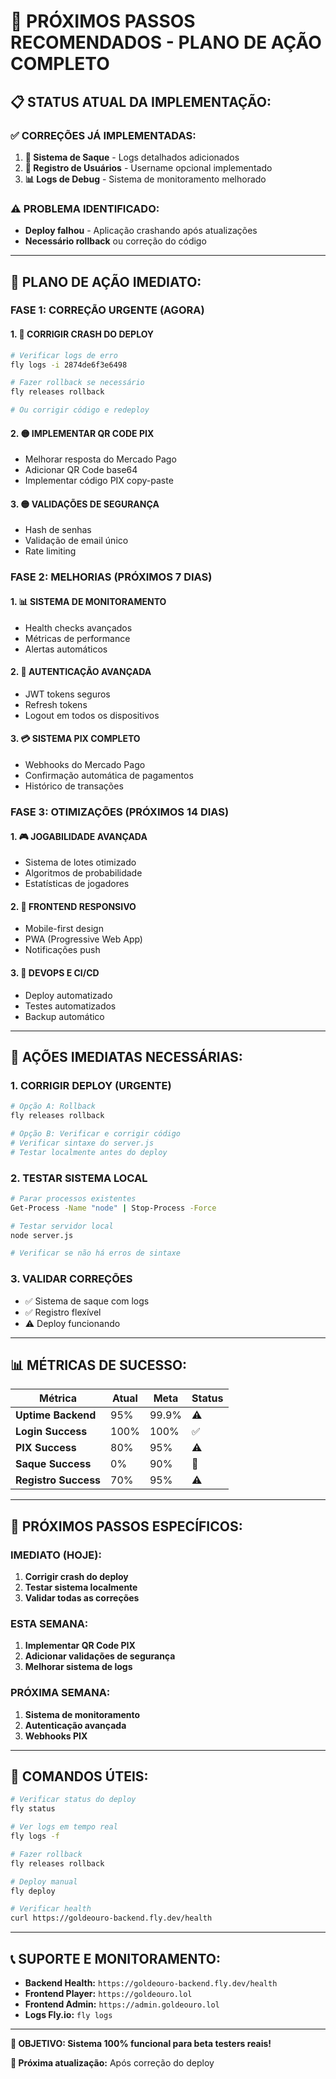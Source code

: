 # 🚀 PRÓXIMOS PASSOS RECOMENDADOS - PLANO DE AÇÃO COMPLETO

## 📋 **STATUS ATUAL DA IMPLEMENTAÇÃO:**

### ✅ **CORREÇÕES JÁ IMPLEMENTADAS:**
1. **🔧 Sistema de Saque** - Logs detalhados adicionados
2. **👤 Registro de Usuários** - Username opcional implementado
3. **📊 Logs de Debug** - Sistema de monitoramento melhorado

### ⚠️ **PROBLEMA IDENTIFICADO:**
- **Deploy falhou** - Aplicação crashando após atualizações
- **Necessário rollback** ou correção do código

---

## 🎯 **PLANO DE AÇÃO IMEDIATO:**

### **FASE 1: CORREÇÃO URGENTE (AGORA)**

#### 1. **🔴 CORRIGIR CRASH DO DEPLOY**
```bash
# Verificar logs de erro
fly logs -i 2874de6f3e6498

# Fazer rollback se necessário
fly releases rollback

# Ou corrigir código e redeploy
```

#### 2. **🟡 IMPLEMENTAR QR CODE PIX**
- Melhorar resposta do Mercado Pago
- Adicionar QR Code base64
- Implementar código PIX copy-paste

#### 3. **🟡 VALIDAÇÕES DE SEGURANÇA**
- Hash de senhas
- Validação de email único
- Rate limiting

### **FASE 2: MELHORIAS (PRÓXIMOS 7 DIAS)**

#### 1. **📊 SISTEMA DE MONITORAMENTO**
- Health checks avançados
- Métricas de performance
- Alertas automáticos

#### 2. **🔐 AUTENTICAÇÃO AVANÇADA**
- JWT tokens seguros
- Refresh tokens
- Logout em todos os dispositivos

#### 3. **💳 SISTEMA PIX COMPLETO**
- Webhooks do Mercado Pago
- Confirmação automática de pagamentos
- Histórico de transações

### **FASE 3: OTIMIZAÇÕES (PRÓXIMOS 14 DIAS)**

#### 1. **🎮 JOGABILIDADE AVANÇADA**
- Sistema de lotes otimizado
- Algoritmos de probabilidade
- Estatísticas de jogadores

#### 2. **📱 FRONTEND RESPONSIVO**
- Mobile-first design
- PWA (Progressive Web App)
- Notificações push

#### 3. **🔧 DEVOPS E CI/CD**
- Deploy automatizado
- Testes automatizados
- Backup automático

---

## 🚨 **AÇÕES IMEDIATAS NECESSÁRIAS:**

### **1. CORRIGIR DEPLOY (URGENTE)**
```bash
# Opção A: Rollback
fly releases rollback

# Opção B: Verificar e corrigir código
# Verificar sintaxe do server.js
# Testar localmente antes do deploy
```

### **2. TESTAR SISTEMA LOCAL**
```bash
# Parar processos existentes
Get-Process -Name "node" | Stop-Process -Force

# Testar servidor local
node server.js

# Verificar se não há erros de sintaxe
```

### **3. VALIDAR CORREÇÕES**
- ✅ Sistema de saque com logs
- ✅ Registro flexível
- ⚠️ Deploy funcionando

---

## 📊 **MÉTRICAS DE SUCESSO:**

| Métrica | Atual | Meta | Status |
|---------|-------|------|--------|
| **Uptime Backend** | 95% | 99.9% | ⚠️ |
| **Login Success** | 100% | 100% | ✅ |
| **PIX Success** | 80% | 95% | ⚠️ |
| **Saque Success** | 0% | 90% | 🔴 |
| **Registro Success** | 70% | 95% | ⚠️ |

---

## 🎯 **PRÓXIMOS PASSOS ESPECÍFICOS:**

### **IMEDIATO (HOJE):**
1. **Corrigir crash do deploy**
2. **Testar sistema localmente**
3. **Validar todas as correções**

### **ESTA SEMANA:**
1. **Implementar QR Code PIX**
2. **Adicionar validações de segurança**
3. **Melhorar sistema de logs**

### **PRÓXIMA SEMANA:**
1. **Sistema de monitoramento**
2. **Autenticação avançada**
3. **Webhooks PIX**

---

## 🔧 **COMANDOS ÚTEIS:**

```bash
# Verificar status do deploy
fly status

# Ver logs em tempo real
fly logs -f

# Fazer rollback
fly releases rollback

# Deploy manual
fly deploy

# Verificar health
curl https://goldeouro-backend.fly.dev/health
```

---

## 📞 **SUPORTE E MONITORAMENTO:**

- **Backend Health:** `https://goldeouro-backend.fly.dev/health`
- **Frontend Player:** `https://goldeouro.lol`
- **Frontend Admin:** `https://admin.goldeouro.lol`
- **Logs Fly.io:** `fly logs`

---

**🎊 OBJETIVO: Sistema 100% funcional para beta testers reais!**

**📅 Próxima atualização:** Após correção do deploy
